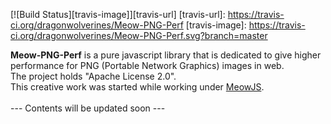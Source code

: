 [![Build Status][travis-image]][travis-url]
[travis-url]: https://travis-ci.org/dragonwolverines/Meow-PNG-Perf
[travis-image]: https://travis-ci.org/dragonwolverines/Meow-PNG-Perf.svg?branch=master

<b>Meow-PNG-Perf</b> is a pure javascript library that is dedicated to give higher performance for PNG (Portable Network Graphics) images in web. <br>
The project holds "Apache License 2.0".<br>
This creative work was started while working under <a href="https://github.com/Geek-Research-Lab/MeowJS">MeowJS</a>.<br>
<br>
--- Contents will be updated soon ---
